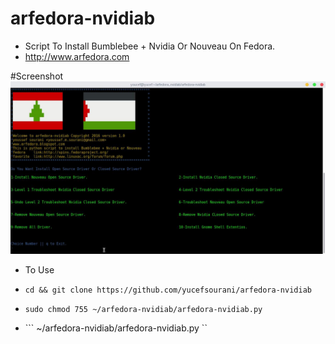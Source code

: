 # arfedora-nvidiab
* Script To Install Bumblebee + Nvidia Or Nouveau On Fedora.
* http://www.arfedora.com



#Screenshot
[![ScreenShot](https://raw.githubusercontent.com/yucefsourani/arfedora-nvidiab/master/arfedora-screenshot.jpg)](http://www.arfedora.com)


* To Use

 * ``` cd && git clone https://github.com/yucefsourani/arfedora-nvidiab ```

 * ``` sudo chmod 755 ~/arfedora-nvidiab/arfedora-nvidiab.py ```

 * ``` ~/arfedora-nvidiab/arfedora-nvidiab.py ``
